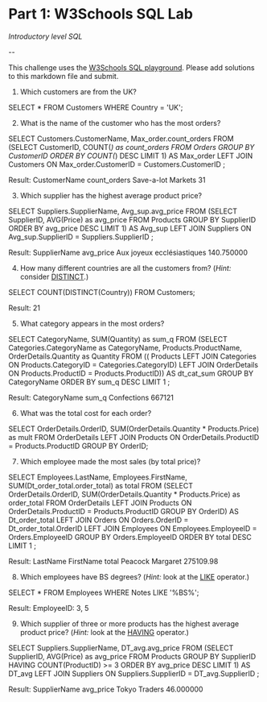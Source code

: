 # Part 1: W3Schools SQL Lab 

*Introductory level SQL*

--

This challenge uses the [W3Schools SQL playground](http://www.w3schools.com/sql/trysql.asp?filename=trysql_select_all). Please add solutions to this markdown file and submit.

1. Which customers are from the UK?

SELECT * FROM Customers WHERE Country = 'UK';

2. What is the name of the customer who has the most orders?

SELECT Customers.CustomerName, Max_order.count_orders
FROM
(SELECT  CustomerID, COUNT(*) as count_orders 
FROM Orders 
GROUP BY CustomerID
ORDER BY COUNT(*) DESC
LIMIT 1) AS Max_order
LEFT JOIN Customers ON Max_order.CustomerID = Customers.CustomerID
;

Result:
CustomerName	count_orders
Save-a-lot Markets	31

3. Which supplier has the highest average product price?

SELECT Suppliers.SupplierName, Avg_sup.avg_price
FROM
(SELECT SupplierID, AVG(Price) as avg_price 
FROM Products 
GROUP BY SupplierID 
ORDER BY avg_price DESC
LIMIT 1) AS Avg_sup
LEFT JOIN Suppliers ON Avg_sup.SupplierID = Suppliers.SupplierID
;

Result:
SupplierName	avg_price
Aux joyeux ecclésiastiques	140.750000

4. How many different countries are all the customers from? (*Hint:* consider [DISTINCT](http://www.w3schools.com/sql/sql_distinct.asp).)

SELECT COUNT(DISTINCT(Country)) FROM Customers;

Result: 21

5. What category appears in the most orders?

SELECT CategoryName, SUM(Quantity) as sum_q
FROM
(SELECT Categories.CategoryName as CategoryName, Products.ProductName, OrderDetails.Quantity as Quantity
FROM (( Products
LEFT JOIN Categories ON Products.CategoryID = Categories.CategoryID)
LEFT JOIN OrderDetails ON Products.ProductID = Products.ProductID)) AS dt_cat_sum
GROUP BY CategoryName
ORDER BY sum_q DESC
LIMIT 1
;

Result:
CategoryName	sum_q
Confections	667121

6. What was the total cost for each order?

SELECT OrderDetails.OrderID, SUM(OrderDetails.Quantity * Products.Price) as mult
FROM OrderDetails
LEFT JOIN Products ON OrderDetails.ProductID = Products.ProductID
GROUP BY OrderID;

7. Which employee made the most sales (by total price)?

SELECT Employees.LastName, Employees.FirstName, SUM(Dt_order_total.order_total) as total
FROM
(SELECT OrderDetails.OrderID, SUM(OrderDetails.Quantity * Products.Price) as order_total
FROM OrderDetails
LEFT JOIN Products ON OrderDetails.ProductID = Products.ProductID
GROUP BY OrderID) AS Dt_order_total
LEFT JOIN Orders ON Orders.OrderID = Dt_order_total.OrderID
LEFT JOIN Employees ON Employees.EmployeeID = Orders.EmployeeID
GROUP BY Orders.EmployeeID
ORDER BY total DESC
LIMIT 1
;

Result:
LastName	FirstName	total
Peacock	Margaret	275109.98

8. Which employees have BS degrees? (*Hint:* look at the [LIKE](http://www.w3schools.com/sql/sql_like.asp) operator.)

SELECT * FROM Employees
WHERE Notes LIKE '%BS%';

Result:
EmployeeID: 3, 5

9. Which supplier of three or more products has the highest average product price? (*Hint:* look at the [HAVING](http://www.w3schools.com/sql/sql_having.asp) operator.)

SELECT Suppliers.SupplierName, DT_avg.avg_price
FROM
(SELECT SupplierID, AVG(Price) as avg_price
FROM Products 
GROUP BY SupplierID
HAVING COUNT(ProductID) >= 3
ORDER BY avg_price DESC
LIMIT 1) AS DT_avg
LEFT JOIN Suppliers ON Suppliers.SupplierID = DT_avg.SupplierID
;

Result:
SupplierName	avg_price
Tokyo Traders	46.000000